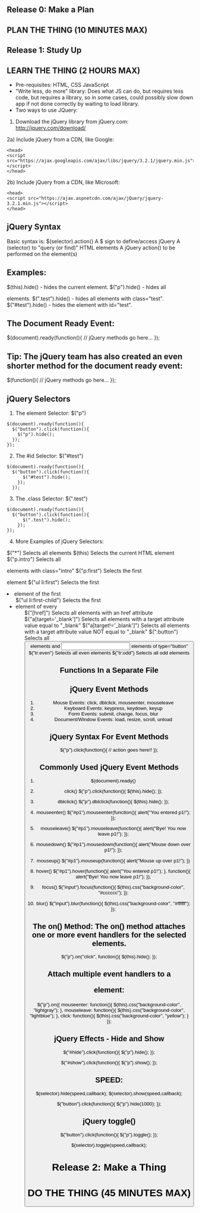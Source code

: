 ## Release 0: Make a Plan
## PLAN THE THING (10 MINUTES MAX)

## Release 1: Study Up
## LEARN THE THING (2 HOURS MAX)
* Pre-requisites: HTML, CSS JavaScript
* "Write less, do more" library: Does what JS can do, but requires less code, but requires a library, so in some cases, could possibly slow down app if not done correctly by waiting to load library.
* Two ways to use JQuery:
1) Download the jQuery library from jQuery.com: http://jquery.com/download/

    <head>
    <script src="jquery-3.2.1.min.js"></script>
    </head>

2a) Include jQuery from a CDN, like Google:

    <head>
    <script src="https://ajax.googleapis.com/ajax/libs/jquery/3.2.1/jquery.min.js"></script>
    </head>

2b) Include jQuery from a CDN, like Microsoft:

    <head>
    <script src="https://ajax.aspnetcdn.com/ajax/jQuery/jquery-3.2.1.min.js"></script>
    </head>

## jQuery Syntax
Basic syntax is: $(selector).action()
  A $ sign to define/access jQuery
  A (selector) to "query (or find)" HTML elements
  A jQuery action() to be performed on the element(s)

## Examples:
  $(this).hide() - hides the current element.
  $("p").hide() - hides all <p> elements.
  $(".test").hide() - hides all elements with class="test".
  $("#test").hide() - hides the element with id="test".

## The Document Ready Event:
  $(document).ready(function(){
    // jQuery methods go here...
  });

## Tip: The jQuery team has also created an even shorter method for the document ready event:
  $(function(){
     // jQuery methods go here...
  });

## jQuery Selectors
  1) The element Selector: $("p")

    $(document).ready(function(){
      $("button").click(function(){
        $("p").hide();
      });
    });

  2) The #id Selector: $("#test")

    $(document).ready(function(){
      $("button").click(function(){
          $("#test").hide();
        });
      });

  3) The .class Selector: $(".test")

    $(document).ready(function(){
      $("button").click(function(){
          $(".test").hide();
        });
    });

  4) More Examples of jQuery Selectors:

  $("*")	Selects all elements
  $(this)	Selects the current HTML element
  $("p.intro")	Selects all <p> elements with class="intro"
  $("p:first")	Selects the first <p> element
  $("ul li:first")	Selects the first <li> element of the first <ul>
  $("ul li:first-child")	Selects the first <li> element of every <ul>
  $("[href]")	Selects all elements with an href attribute
  $("a[target='_blank']")	Selects all <a> elements with a target attribute value equal to "_blank"
  $("a[target!='_blank']")	Selects all <a> elements with a target attribute value NOT equal to "_blank"
  $(":button")	Selects all <button> elements and <input> elements of type="button"
  $("tr:even")	Selects all even <tr> elements
  $("tr:odd")	Selects all odd <tr> elements

## Functions In a Separate File

  <head>
  <script src="https://ajax.googleapis.com/ajax/libs/jquery/3.2.1/jquery.min.js">
  </script>
  <script src="my_jquery_functions.js"></script>
  </head>

## jQuery Event Methods
  1) Mouse Events: click, dblclick, mouseenter, mouseleave
  2) Keyboard Events: keypress, keydown, keyup
  3) Form Events: submit, change, focus, blur
  4) Document/Window Events: load, resize, scroll, unload

## jQuery Syntax For Event Methods

  $("p").click(function(){
    // action goes here!!
  });

## Commonly Used jQuery Event Methods

  1) $(document).ready()

  2) click()
    $("p").click(function(){
      $(this).hide();
    });

  3) dblclick()
    $("p").dblclick(function(){
      $(this).hide();
    });

  4) mouseenter()
    $("#p1").mouseenter(function(){
      alert("You entered p1!");
    });

  5) mouseleave()
    $("#p1").mouseleave(function(){
      alert("Bye! You now leave p1!");
    });

  6) mousedown()
    $("#p1").mousedown(function(){
      alert("Mouse down over p1!");
    });

  7) mouseup()
    $("#p1").mouseup(function(){
      alert("Mouse up over p1!");
    })

  8) hover()
    $("#p1").hover(function(){
      alert("You entered p1!");
    },
    function(){
        alert("Bye! You now leave p1!");
    });

  9) focus()
    $("input").focus(function(){
      $(this).css("background-color", "#cccccc");
    });

  10) blur()
    $("input").blur(function(){
      $(this).css("background-color", "#ffffff");
    });

## The on() Method: The on() method attaches one or more event handlers for the selected elements.
  $("p").on("click", function(){
      $(this).hide();
  });

## Attach multiple event handlers to a <p> element:
  $("p").on({
    mouseenter: function(){
        $(this).css("background-color", "lightgray");
    },
    mouseleave: function(){
        $(this).css("background-color", "lightblue");
    },
    click: function(){
        $(this).css("background-color", "yellow");
    }
  });


## jQuery Effects - Hide and Show

  $("#hide").click(function(){
    $("p").hide();
  });

  $("#show").click(function(){
    $("p").show();
  });

## SPEED:
  $(selector).hide(speed,callback);
  $(selector).show(speed,callback);

  $("button").click(function(){
      $("p").hide(1000);
  });

## jQuery toggle()
  $("button").click(function(){
      $("p").toggle();
  });

  $(selector).toggle(speed,callback);


# Release 2: Make a Thing
# DO THE THING (45 MINUTES MAX)
